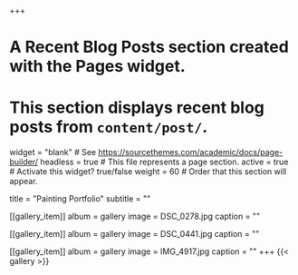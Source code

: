 +++
# A Recent Blog Posts section created with the Pages widget.
# This section displays recent blog posts from `content/post/`.

widget = "blank"  # See https://sourcethemes.com/academic/docs/page-builder/
headless = true  # This file represents a page section.
active = true  # Activate this widget? true/false
weight = 60  # Order that this section will appear.

title = "Painting Portfolio"
subtitle = ""

[[gallery_item]]
  album = gallery
  image = DSC_0278.jpg
  caption = ""

[[gallery_item]]
  album = gallery
  image = DSC_0441.jpg
  caption = ""

[[gallery_item]]
  album = gallery
  image = IMG_4917.jpg
  caption = ""
+++
{{< gallery >}}
